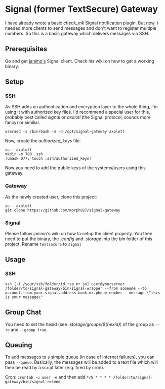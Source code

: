 # Signal (former TextSecure) Gateway

I have already wrote a basic _check_mk_ Signal notification plugin. But now, i needed more clients to send messages and don't want to register multiple numbers. So this is a basic gateway which delivers messages via SSH.

## Prerequisites

Go and get [janimo's](https://github.com/janimo/signal) Signal client. Check his wiki on how to get a working binary.

## Setup

### SSH

As SSH adds an authentication and encryption layer to the whole thing, i'm using it with authorized key files. I'd recommend a special user for this, probably best called _signal_ or _axolotl_ (the Signal protocol, sounds more fancy) or similiar.

```
useradd -s /bin/bash -m -d /opt/signal-gateway axolotl
```

Now, create the _authorized\_keys_ file:

```
su - axolotl
mkdir -m 700 .ssh
(umask 077; touch .ssh/authorized_keys)
```

Now you need to add the public keys of the systems/users using this gateway.

### Gateway

As the newly created user, clone this project:

```
su - axolotl
git clone https://github.com/morph027/signal-gateway
```

### Signal

Please follow janimo's wiki on how to setup the client properly. You then need to put the binary, the _.config_ and _.storage_ into the _bin_ folder of this project. Rename ```textsecure``` to ```signal```


## Usage

### SSH

```
ssh [-i /your/ssh/folder/id_rsa_or_so] user@yourserver /folder/to/signal-gateway/bin/signal-wrapper --from someone --to account.from.your.signal.address.book.or.phone.number --message \"this is your message\"
```

## Group Chat

You need to set the hexid (see _.storage/groups/${hexid}_) of the group as ```--to``` and ```--group true```.

## Queuing

To add messages to s simple queue (in case of internet failures), you can pass ```--queue```. Basically, the messages will be added to a text file which will then be read by a script later (e.g. fired by cron).

Cron:  ```crontab -u user -e``` and then add ```*/5 * * * * /folder/to/signal-gateway/bin/signal-resend```
